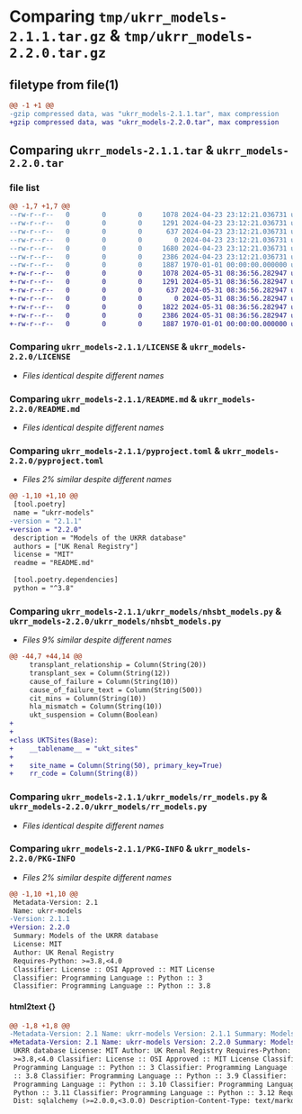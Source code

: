 # Comparing `tmp/ukrr_models-2.1.1.tar.gz` & `tmp/ukrr_models-2.2.0.tar.gz`

## filetype from file(1)

```diff
@@ -1 +1 @@
-gzip compressed data, was "ukrr_models-2.1.1.tar", max compression
+gzip compressed data, was "ukrr_models-2.2.0.tar", max compression
```

## Comparing `ukrr_models-2.1.1.tar` & `ukrr_models-2.2.0.tar`

### file list

```diff
@@ -1,7 +1,7 @@
--rw-r--r--   0        0        0     1078 2024-04-23 23:12:21.036731 ukrr_models-2.1.1/LICENSE
--rw-r--r--   0        0        0     1291 2024-04-23 23:12:21.036731 ukrr_models-2.1.1/README.md
--rw-r--r--   0        0        0      637 2024-04-23 23:12:21.036731 ukrr_models-2.1.1/pyproject.toml
--rw-r--r--   0        0        0        0 2024-04-23 23:12:21.036731 ukrr_models-2.1.1/ukrr_models/__init__.py
--rw-r--r--   0        0        0     1680 2024-04-23 23:12:21.036731 ukrr_models-2.1.1/ukrr_models/nhsbt_models.py
--rw-r--r--   0        0        0     2386 2024-04-23 23:12:21.036731 ukrr_models-2.1.1/ukrr_models/rr_models.py
--rw-r--r--   0        0        0     1887 1970-01-01 00:00:00.000000 ukrr_models-2.1.1/PKG-INFO
+-rw-r--r--   0        0        0     1078 2024-05-31 08:36:56.282947 ukrr_models-2.2.0/LICENSE
+-rw-r--r--   0        0        0     1291 2024-05-31 08:36:56.282947 ukrr_models-2.2.0/README.md
+-rw-r--r--   0        0        0      637 2024-05-31 08:36:56.282947 ukrr_models-2.2.0/pyproject.toml
+-rw-r--r--   0        0        0        0 2024-05-31 08:36:56.282947 ukrr_models-2.2.0/ukrr_models/__init__.py
+-rw-r--r--   0        0        0     1822 2024-05-31 08:36:56.282947 ukrr_models-2.2.0/ukrr_models/nhsbt_models.py
+-rw-r--r--   0        0        0     2386 2024-05-31 08:36:56.282947 ukrr_models-2.2.0/ukrr_models/rr_models.py
+-rw-r--r--   0        0        0     1887 1970-01-01 00:00:00.000000 ukrr_models-2.2.0/PKG-INFO
```

### Comparing `ukrr_models-2.1.1/LICENSE` & `ukrr_models-2.2.0/LICENSE`

 * *Files identical despite different names*

### Comparing `ukrr_models-2.1.1/README.md` & `ukrr_models-2.2.0/README.md`

 * *Files identical despite different names*

### Comparing `ukrr_models-2.1.1/pyproject.toml` & `ukrr_models-2.2.0/pyproject.toml`

 * *Files 2% similar despite different names*

```diff
@@ -1,10 +1,10 @@
 [tool.poetry]
 name = "ukrr-models"
-version = "2.1.1"
+version = "2.2.0"
 description = "Models of the UKRR database"
 authors = ["UK Renal Registry"]
 license = "MIT"
 readme = "README.md"
 
 [tool.poetry.dependencies]
 python = "^3.8"
```

### Comparing `ukrr_models-2.1.1/ukrr_models/nhsbt_models.py` & `ukrr_models-2.2.0/ukrr_models/nhsbt_models.py`

 * *Files 9% similar despite different names*

```diff
@@ -44,7 +44,14 @@
     transplant_relationship = Column(String(20))
     transplant_sex = Column(String(12))
     cause_of_failure = Column(String(10))
     cause_of_failure_text = Column(String(500))
     cit_mins = Column(String(10))
     hla_mismatch = Column(String(10))
     ukt_suspension = Column(Boolean)
+
+
+class UKTSites(Base):
+    __tablename__ = "ukt_sites"
+
+    site_name = Column(String(50), primary_key=True)
+    rr_code = Column(String(8))
```

### Comparing `ukrr_models-2.1.1/ukrr_models/rr_models.py` & `ukrr_models-2.2.0/ukrr_models/rr_models.py`

 * *Files identical despite different names*

### Comparing `ukrr_models-2.1.1/PKG-INFO` & `ukrr_models-2.2.0/PKG-INFO`

 * *Files 2% similar despite different names*

```diff
@@ -1,10 +1,10 @@
 Metadata-Version: 2.1
 Name: ukrr-models
-Version: 2.1.1
+Version: 2.2.0
 Summary: Models of the UKRR database
 License: MIT
 Author: UK Renal Registry
 Requires-Python: >=3.8,<4.0
 Classifier: License :: OSI Approved :: MIT License
 Classifier: Programming Language :: Python :: 3
 Classifier: Programming Language :: Python :: 3.8
```

#### html2text {}

```diff
@@ -1,8 +1,8 @@
-Metadata-Version: 2.1 Name: ukrr-models Version: 2.1.1 Summary: Models of the
+Metadata-Version: 2.1 Name: ukrr-models Version: 2.2.0 Summary: Models of the
 UKRR database License: MIT Author: UK Renal Registry Requires-Python:
 >=3.8,<4.0 Classifier: License :: OSI Approved :: MIT License Classifier:
 Programming Language :: Python :: 3 Classifier: Programming Language :: Python
 :: 3.8 Classifier: Programming Language :: Python :: 3.9 Classifier:
 Programming Language :: Python :: 3.10 Classifier: Programming Language ::
 Python :: 3.11 Classifier: Programming Language :: Python :: 3.12 Requires-
 Dist: sqlalchemy (>=2.0.0,<3.0.0) Description-Content-Type: text/markdown
```

